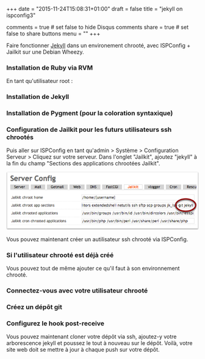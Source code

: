 +++
date = "2015-11-24T15:08:31+01:00"
draft = false
title = "jekyll on ispconfig3"

comments = true     # set false to hide Disqus comments
share = true        # set false to share buttons
menu = ""
+++

Faire fonctionner [Jekyll](http://jekyllrb.com/) dans un environement chrooté, avec ISPConfig + Jailkit sur une Debian Wheezy.

### Installation de Ruby via RVM
En tant qu'utilisateur root :
<script src="https://gist.github.com/7788411.js?file=install_rvm.sh"></script>

### Installation de Jekyll
<script src="https://gist.github.com/7788411.js?file=install_jekyll.sh"></script>

### Installation de Pygment (pour la coloration syntaxique)
<script src="https://gist.github.com/7788411.js?file=install_pygment.sh"></script>

### Configuration de Jailkit pour les futurs utilisateurs ssh chrootés
<script src="https://gist.github.com/7788411.js?file=edit_jk_init.sh"></script>

<script src="https://gist.github.com/7788411.js?file=jk_init.ini"></script>

Puis aller sur ISPConfig en tant qu'admin > Système > Configuration Serveur > Cliquez sur votre serveur.
Dans l'onglet "Jailkit", ajoutez "jekyll" à la fin du champ "Sections des applications chrootées Jailkit".

![Add Jekyll to ISPConfig Jailkit config](/img/post/ispconfig-jekyll.png)

Vous pouvez maintenant créer un autilisateur ssh chrooté via ISPConfig.

### Si l'utilisateur chrooté est déjà créé 

Vous pouvez tout de même ajouter ce qu'il faut à son environnement chrooté.

<script src="https://gist.github.com/7788411.js?file=jk_add_python_ruby.sh"></script>

### Connectez-vous avec votre utilisateur chrooté

### Créez un dépôt git
<script src="https://gist.github.com/7788411.js?file=git_create_repo.sh"></script>

### Configurez le hook post-receive
<script src="https://gist.github.com/7788411.js?file=git_create_post_receive_hook.sh"></script>
<script src="https://gist.github.com/7788411.js?file=git_jekyll_post_receive_hook.sh"></script>

Vous pouvez maintenant cloner votre dépôt via ssh, ajoutez-y votre arborescence jekyll et poussez le tout à nouveau sur le dépôt.
Voilà, votre site web doit se mettre à jour à chaque push sur votre dépôt.
